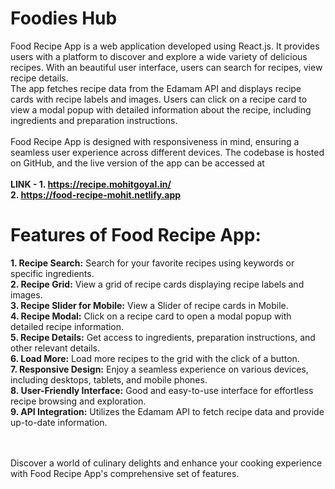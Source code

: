 # Foodies Hub

Food Recipe App is a web application developed using React.js. It provides users with a platform to discover and explore a wide variety of delicious recipes. With an beautiful user interface, users can search for recipes, view recipe details. 
<br> 
The app fetches recipe data from the Edamam API and displays recipe cards with recipe labels and images. Users can click on a recipe card to view a modal popup with detailed information about the recipe, including ingredients and preparation instructions.
<br> <br>
Food Recipe App is designed with responsiveness in mind, ensuring a seamless user experience across different devices. The codebase is hosted on GitHub, and the live version of the app can be accessed at <br><br>**LINK - 1. https://recipe.mohitgoyal.in/ <br> 2. https://food-recipe-mohit.netlify.app**
<br> 
# Features of Food Recipe App: 
**1. Recipe Search:** Search for your favorite recipes using keywords or specific ingredients.<br>
**2. Recipe Grid:** View a grid of recipe cards displaying recipe labels and images.<br>
**3. Recipe Slider for Mobile:** View a Slider of recipe cards in Mobile.<br>
**4. Recipe Modal:** Click on a recipe card to open a modal popup with detailed recipe information.<br>
**5. Recipe Details:** Get access to ingredients, preparation instructions, and other relevant details.<br>
**6. Load More:** Load more recipes to the grid with the click of a button.<br>
**7. Responsive Design:** Enjoy a seamless experience on various devices, including desktops, tablets, and mobile phones.<br>
**8. User-Friendly Interface:** Good and easy-to-use interface for effortless recipe browsing and exploration.<br>
**9. API Integration:** Utilizes the Edamam API to fetch recipe data and provide up-to-date information.<br>

<br><br>
Discover a world of culinary delights and enhance your cooking experience with Food Recipe App's comprehensive set of features.
